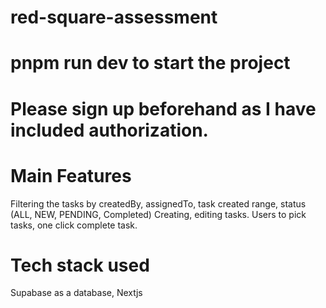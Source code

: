 # red-square-assessment

# pnpm run dev to start the project

# Please sign up beforehand as I have included authorization.

# Main Features

Filtering the tasks by createdBy, assignedTo, task created range, status (ALL, NEW, PENDING, Completed)
Creating, editing tasks. Users to pick tasks, one click complete task. 

# Tech stack used 
Supabase as a database, 
Nextjs

